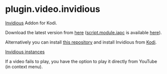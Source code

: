 # plugin.video.invidious
[Invidious](https://github.com/iv-org/invidious/) Addon for Kodi.


Download the latest version from [here](https://github.com/lekma/plugin.video.invidious/releases/)
([script.module.iapc](https://github.com/lekma/script.module.iapc/) is available
[here](https://github.com/lekma/script.module.iapc/releases/)).

Alternatively you can install [this repository](https://github.com/lekma/repository.lekma/)
and install Invidious from [Kodi](https://kodi.wiki/view/Add-on_manager#How_to_install_add-ons_from_a_repository).


[Invidious instances](https://api.invidious.io/?sort_by=health)


If a video fails to play, you have the option to play it directly from YouTube
(in context menu).


